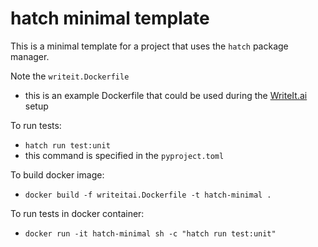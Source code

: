 # hatch minimal template

This is a minimal template for a project that uses the `hatch` package manager.

Note the `writeit.Dockerfile` 
- this is an example Dockerfile that could be used during the [WriteIt.ai](https://writeit.ai/) setup

To run tests:
- `hatch run test:unit`
- this command is specified in the `pyproject.toml`

To build docker image:
- `docker build -f writeitai.Dockerfile -t hatch-minimal .`

To run tests in docker container:
- `docker run -it hatch-minimal sh -c "hatch run test:unit"`
